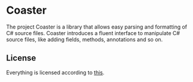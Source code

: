 # Coaster
The project Coaster is a library that allows easy parsing and formatting of C# source files. Coaster introduces a fluent interface to manipulate C# source files, like adding fields, methods, annotations and so on.

## License
Everything is licensed according to [this](./LICENSE).
